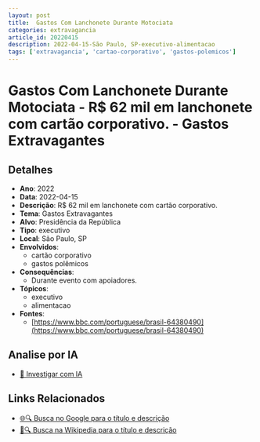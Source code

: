 ```yaml
---
layout: post
title:  Gastos Com Lanchonete Durante Motociata
categories: extravagancia
article_id: 20220415
description: 2022-04-15-São Paulo, SP-executivo-alimentacao
tags: ['extravagancia', 'cartao-corporativo', 'gastos-polemicos']
---
```


# Gastos Com Lanchonete Durante Motociata - R$ 62 mil em lanchonete com cartão corporativo. - Gastos Extravagantes

## Detalhes
- **Ano**: 2022
- **Data**: 2022-04-15
- **Descrição**: R$ 62 mil em lanchonete com cartão corporativo.
- **Tema**: Gastos Extravagantes
- **Alvo**: Presidência da República
- **Tipo**: executivo
- **Local**: São Paulo, SP
- **Envolvidos**:
  - cartão corporativo
  - gastos polêmicos
- **Consequências**:
  - Durante evento com apoiadores.
- **Tópicos**:
  - executivo
  - alimentacao
- **Fontes**:
  - [https://www.bbc.com/portuguese/brasil-64380490](https://www.bbc.com/portuguese/brasil-64380490)

## Analise por IA
- [🤖 Investigar com IA](https://www.perplexity.ai/search?q=%22gastos%20estravagantes%20departamento%20p%C3%BAblico%20Brasil%22%20Gastos%20Com%20Lanchonete%20Durante%20Motociata%20R%24%2062%20mil%20em%20lanchonete%20com%20cart%C3%A3o%20corporativo.%20S%C3%A3o%20Paulo%2C%20SP%202022-04-15)

## Links Relacionados
- [🌐🔍 Busca no Google para o título e descrição](https://www.google.com/search?q=%22gastos%20estravagantes%20departamento%20p%C3%BAblico%20Brasil%22%20Gastos%20Com%20Lanchonete%20Durante%20Motociata%20R%24%2062%20mil%20em%20lanchonete%20com%20cart%C3%A3o%20corporativo.%20S%C3%A3o%20Paulo%2C%20SP%202022-04-15)
- [📖🔍 Busca na Wikipedia para o título e descrição](https://pt.wikipedia.org/w/index.php?search=%22gastos%20estravagantes%20departamento%20p%C3%BAblico%20Brasil%22%20Gastos%20Com%20Lanchonete%20Durante%20Motociata%20R%24%2062%20mil%20em%20lanchonete%20com%20cart%C3%A3o%20corporativo.%20S%C3%A3o%20Paulo%2C%20SP%202022-04-15)

